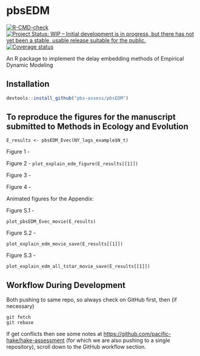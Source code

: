 
<!-- README.md is generated from README.Rmd. Please edit that file -->

# pbsEDM

<!-- badges: start -->

[![R-CMD-check](https://github.com/pbs-assess/pbsEDM/workflows/R-CMD-check/badge.svg)](https://github.com/pbs-assess/pbsEDM/actions)
[![Project Status: WIP – Initial development is in progress, but there
has not yet been a stable, usable release suitable for the
public.](https://www.repostatus.org/badges/latest/wip.svg)](https://www.repostatus.org/#wip)
[![Coverage
status](https://codecov.io/gh/pbs-assess/pbsEDM/branch/master/graph/badge.svg)](https://codecov.io/github/pbs-assess/pbsEDM?branch=master)
<!-- badges: end -->

An R package to implement the delay embedding methods of Empirical
Dynamic Modeling

## Installation

``` r
devtools::install_github("pbs-assess/pbsEDM")
```

## To reproduce the figures for the manuscript submitted to Methods in Ecology and Evolution


```E_results <- pbsEDM_Evec(NY_lags_example$N_t)```

Figure 1 - 

Figure 2 -  ```plot_explain_edm_figure(E_results[[1]])```

Figure 3 -

Figure 4 -

Animated figures for the Appendix:

Figure S.1 - 

```plot_pbsEDM_Evec_movie(E_results)```

Figure S.2 - 


```plot_explain_edm_movie_save(E_results[[1]])```

Figure S.3 - 

```plot_explain_edm_all_tstar_movie_save(E_results[[1]])```

## Workflow During Development

Both pushing to same repo, so always check on GitHub first, then (if
necessary)

    git fetch
    git rebase

If get conflicts then see some notes at
<https://github.com/pacific-hake/hake-assessment> (for which we are also
pushing to a single repository), scroll down to the GitHub workflow
section.
